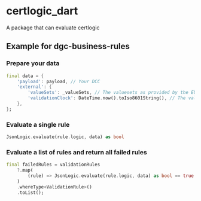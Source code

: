 # certlogic_dart

A package that can evaluate certlogic

## Example for dgc-business-rules

### Prepare your data

```dart
final data = {
    'payload': payload, // Your DCC
    'external': {
        'valueSets': _valueSets, // The valuesets as provided by the EU GW
        'validationClock': DateTime.now().toIso8601String(), // The validation time
    },
};
```

### Evaluate a single rule

```dart
JsonLogic.evaluate(rule.logic, data) as bool
```

### Evaluate a list of rules and return all failed rules

```dart
final failedRules = validationRules
    ?.map(
        (rule) => JsonLogic.evaluate(rule.logic, data) as bool == true ? null : rule,
    )
    .whereType<ValidationRule>()
    .toList();
```